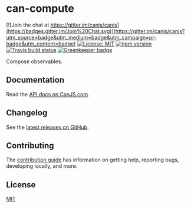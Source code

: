 # can-compute

[![Join the chat at https://gitter.im/canjs/canjs](https://badges.gitter.im/Join%20Chat.svg)](https://gitter.im/canjs/canjs?utm_source=badge&utm_medium=badge&utm_campaign=pr-badge&utm_content=badge)
[![License: MIT](https://img.shields.io/badge/License-MIT-blue.svg)](https://github.com/canjs/can-compute/blob/master/LICENSE.md)
[![npm version](https://badge.fury.io/js/can-compute.svg)](https://www.npmjs.com/package/can-compute)
[![Travis build status](https://travis-ci.org/canjs/can-compute.svg?branch=master)](https://travis-ci.org/canjs/can-compute)
[![Greenkeeper badge](https://badges.greenkeeper.io/canjs/can-compute.svg)](https://greenkeeper.io/)

Compose observables.

## Documentation

Read the [API docs on CanJS.com](https://canjs.com/doc/can-compute.html).

## Changelog

See the [latest releases on GitHub](https://github.com/canjs/can-compute/releases).

## Contributing

The [contribution guide](https://github.com/canjs/can-compute/blob/master/CONTRIBUTING.md) has information on getting help, reporting bugs, developing locally, and more.

## License

[MIT](https://github.com/canjs/can-compute/blob/master/LICENSE.md)

